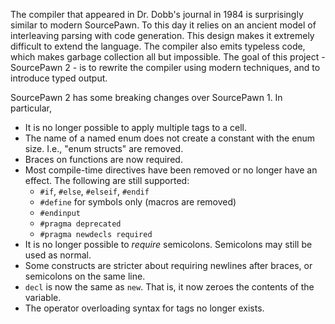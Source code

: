The compiler that appeared in Dr. Dobb's journal in 1984 is surprisingly similar to modern SourcePawn. To this day it relies on an ancient model of interleaving parsing with code generation. This design makes it extremely difficult to extend the language. The compiler also emits typeless code, which makes garbage collection all but impossible. The goal of this project - SourcePawn 2 - is to rewrite the compiler using modern techniques, and to introduce typed output.

SourcePawn 2 has some breaking changes over SourcePawn 1. In particular,
 - It is no longer possible to apply multiple tags to a cell.
 - The name of a named enum does not create a constant with the enum size. I.e., "enum structs" are removed.
 - Braces on functions are now required.
 - Most compile-time directives have been removed or no longer have an effect. The following are still supported:
   - `#if`, `#else`, `#elseif`, `#endif`
   - `#define` for symbols only (macros are removed)
   - `#endinput`
   - `#pragma deprecated`
   - `#pragma newdecls required`
 - It is no longer possible to *require* semicolons. Semicolons may still be used as normal.
 - Some constructs are stricter about requiring newlines after braces, or semicolons on the same line.
 - `decl` is now the same as `new`. That is, it now zeroes the contents of the variable.
 - The operator overloading syntax for tags no longer exists.

